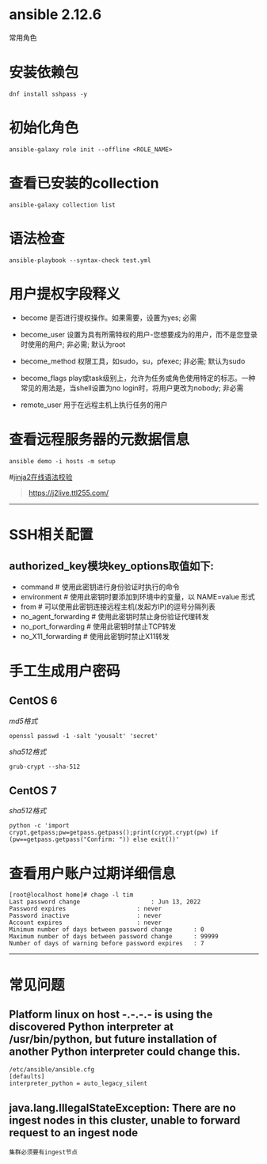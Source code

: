 # ansible 2.12.6
常用角色

# 安装依赖包  
  ```
  dnf install sshpass -y
  ```

# 初始化角色  
  ```
  ansible-galaxy role init --offline <ROLE_NAME>
  ```

# 查看已安装的collection
  ```
  ansible-galaxy collection list
  ```

# 语法检查  
  ```
  ansible-playbook --syntax-check test.yml
  ```

# 用户提权字段释义  
  - become          是否进行提权操作。如果需要，设置为yes; 必需  
  - become_user     设置为具有所需特权的用户-您想要成为的用户，而不是您登录时使用的用户; 非必需; 默认为root  
  - become_method   权限工具，如sudo，su，pfexec; 非必需; 默认为sudo  
  - become_flags    play或task级别上，允许为任务或角色使用特定的标志。一种常见的用法是，当shell设置为no login时，将用户更改为nobody; 非必需  

  - remote_user     用于在远程主机上执行任务的用户

# 查看远程服务器的元数据信息  
  ```
  ansible demo -i hosts -m setup
  ```

#[jinja2在线语法校验](#jinja2)  
> https://j2live.ttl255.com/  


---
# SSH相关配置  
## authorized_key模块key_options取值如下:
  - command                 # 使用此密钥进行身份验证时执行的命令  
  - environment             # 使用此密钥时要添加到环境中的变量，以 NAME=value 形式  
  - from                    # 可以使用此密钥连接远程主机(发起方IP)的逗号分隔列表  
  - no_agent_forwarding     # 使用此密钥时禁止身份验证代理转发  
  - no_port_forwarding      # 使用此密钥时禁止TCP转发  
  - no_X11_forwarding       # 使用此密钥时禁止X11转发  


# 手工生成用户密码  
## CentOS 6  
*md5格式*  
```
openssl passwd -1 -salt 'yousalt' 'secret'
```
*sha512格式*  
```
grub-crypt --sha-512
```

## CentOS 7  
*sha512格式*  
```
python -c 'import crypt,getpass;pw=getpass.getpass();print(crypt.crypt(pw) if (pw==getpass.getpass("Confirm: ")) else exit())'
```

# 查看用户账户过期详细信息  
```
[root@localhost home]# chage -l tim
Last password change					: Jun 13, 2022
Password expires					: never
Password inactive					: never
Account expires						: never
Minimum number of days between password change		: 0
Maximum number of days between password change		: 99999
Number of days of warning before password expires	: 7
```




---
# 常见问题  
## Platform linux on host -.-.-.- is using the discovered Python interpreter at /usr/bin/python, but future installation of another Python interpreter could change this.  
```
/etc/ansible/ansible.cfg
[defaults]
interpreter_python = auto_legacy_silent
```

## java.lang.IllegalStateException: There are no ingest nodes in this cluster, unable to forward request to an ingest node  
```
集群必须要有ingest节点
```
